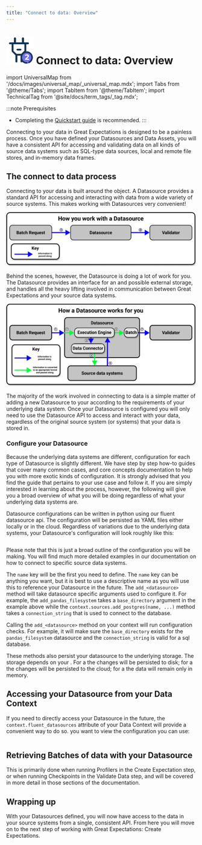 ```yaml
---
title: "Connect to data: Overview"
---
```

# [![Connect to data icon](../../images/universal_map/Outlet-active.png)](./connect_to_data_overview.md) Connect to data: Overview 

import UniversalMap from '/docs/images/universal_map/_universal_map.mdx';
import Tabs from '@theme/Tabs';
import TabItem from '@theme/TabItem';
import TechnicalTag from '@site/docs/term_tags/_tag.mdx';

<!--Use 'inactive' or 'active' to indicate which Universal Map steps this term has a use case within.-->

<UniversalMap setup='inactive' connect='active' create='inactive' validate='inactive'/>

<!-- Only keep one of the 'To best understand this document' lines.  For processes like the Universal Map steps, use the first one.  For processes like the Architecture Reviews, use the second one. -->

:::note Prerequisites
- Completing the [Quickstart guide](tutorials/quickstart/quickstart.md) is recommended.
:::
	
Connecting to your data in Great Expectations is designed to be a painless process.  Once you have defined your Datasources and Data Assets, you will have a consistent API for accessing and validating data on all kinds of source data systems such as SQL-type data sources, local and remote file stores, and in-memory data frames.

## The connect to data process

<!-- Brief outline of what the process entails.  -->

Connecting to your data is built around the <TechnicalTag tag="datasource" text="Datasource" /> object.  A Datasource provides a standard API for accessing and interacting with data from a wide variety of source systems. This makes working with Datasources very convenient!

![How you work with a Datasource](../../images/universal_map/overviews/you_work_with_datasource.png)
  
Behind the scenes, however, the Datasource is doing a lot of work for you.  The Datasource provides an interface for an <TechnicalTag tag="execution_engine" text="Execution Engine" /> and possible external storage, and handles all the heavy lifting involved in communication between Great Expectations and your source data systems.

![How a Datasource works for you](../../images/universal_map/overviews/datasource_works_for_you.png)

The majority of the work involved in connecting to data is a simple matter of adding a new Datasource to your <TechnicalTag tag="data_context" text="Data Context" /> according to the requirements of your underlying data system.  Once your Datasource is configured you will only need to use the Datasource API to access and interact with your data, regardless of the original source system (or systems) that your data is stored in.

<!-- The following subsections should be repeated as necessary.  They should give a high level map of the things that need to be done or optionally can be done in this process, preferably in the order that they should be addressed (assuming there is one). If the process crosses multiple steps of the Universal Map, use the <SetupHeader> <ConnectHeader> <CreateHeader> and <ValidateHeader> tags to indicate which Universal Map step the subsections fall under. -->

### Configure your Datasource

Because the underlying data systems are different, configuration for each type of Datasource is slightly different.  We have step by step how-to guides that cover many common cases, and core concepts documentation to help you with more exotic kinds of configuration.  It is strongly advised that you find the guide that pertains to your use case and follow it.  If you are simply interested in learning about the process, however, the following will give you a broad overview of what you will be doing regardless of what your underlying data systems are.

Datasource configurations can be written in python using our fluent datasource api. The configuration will be persisted as YAML files either locally or in the cloud.  Regardless of variations due to the underlying data systems, your Datasource's configuration will look roughly like this:

```python name="tests/integration/docusaurus/connecting_to_your_data/connect_to_your_data_overview add_datasource"
```

Please note that this is just a broad outline of the configuration you will be making.  You will find much more detailed examples in our documentation on how to connect to specific source data systems.

The `name` key will be the first you need to define.  The `name` key can be anything you want, but it is best to use a descriptive name as you will use this to reference your Datasource in the future.
The `add_<datasource>` method will take datasource specific arguments used to configure it. 
For example, the `add_pandas_filesystem` takes a `base_directory` argument in the example above while the 
`context.sources.add_postgres(name, ...)` method takes a `connection_string` that is used to connect to the database.

Calling the `add_<datasource>` method on your context will run configuration checks. 
For example, it will make sure the `base_directory` exists for the `pandas_filesystem` datasource and the `connection_string` is valid for a sql database.

These methods also persist your datasource to the underlying storage. The storage depends on your <TechnicalTag tag="data_context" text="Data Context" />. 
For a <TechnicalTag tag="file_data_context" text="File Data Context" /> the changes will be persisted to disk; 
for a <TechnicalTag tag="cloud_data_context" text="Cloud Data Context" /> the changes will be persisted to the cloud;
for a <TechnicalTag tag="ephemeral_data_context" text="Ephemeral Data Context" /> the data will remain only in memory.

## Accessing your Datasource from your Data Context

If you need to directly access your Datasource in the future, the `context.fluent_datasources` attribute of your Data Context will provide a convenient way to do so.
 you want to view the configuration you can use:

```python name="tests/integration/docusaurus/connecting_to_your_data/connect_to_your_data_overview config"
```

## Retrieving Batches of data with your Datasource

This is primarily done when running Profilers in the Create Expectation step, or when running Checkpoints in the Validate Data step, and will be covered in more detail in those sections of the documentation.

## Wrapping up

<!-- This section is essentially a victory lap.  It should reiterate what they have accomplished/are now capable of doing.  If there is a next process (such as the universal map steps) this should state that the reader is now ready to move on to it. -->

With your Datasources defined, you will now have access to the data in your source systems from a single, consistent API.  From here you will move on to the next step of working with Great Expectations: Create Expectations.